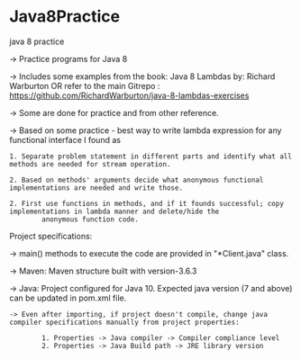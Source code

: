 # Java8Practice
java 8 practice 

-> Practice programs for Java 8 

-> Includes some examples from the book: Java 8 Lambdas by: Richard Warburton
OR refer to the main Gitrepo : https://github.com/RichardWarburton/java-8-lambdas-exercises

-> Some are done for practice and from other reference.

-> Based on some practice - best way to write lambda expression for any functional interface I found as

	1. Separate problem statement in different parts and identify what all methods are needed for stream operation.
	 
	2. Based on methods' arguments decide what anonymous functional implementations are needed and write those.
	
	2. First use functions in methods, and if it founds successful; copy implementations in lambda manner and delete/hide the 
			anonymous function code.

Project specifications:

-> main() methods to execute the code are provided in "*Client.java" class.

-> Maven: Maven structure built with version-3.6.3

-> Java: Project configured for Java 10. Expected java version (7 and above) can be updated in pom.xml file.

	-> Even after importing, if project doesn't compile, change java compiler specifications manually from project properties:
		
			1. Properties -> Java compiler -> Compiler compliance level 
			2. Properties -> Java Build path -> JRE library version